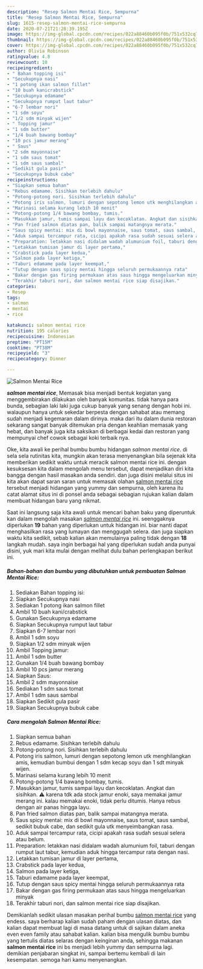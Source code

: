 ```yaml
---
description: "Resep Salmon Mentai Rice, Sempurna"
title: "Resep Salmon Mentai Rice, Sempurna"
slug: 1615-resep-salmon-mentai-rice-sempurna
date: 2020-07-21T21:28:39.195Z
image: https://img-global.cpcdn.com/recipes/022a88460b095f0b/751x532cq70/salmon-mentai-rice-foto-resep-utama.jpg
thumbnail: https://img-global.cpcdn.com/recipes/022a88460b095f0b/751x532cq70/salmon-mentai-rice-foto-resep-utama.jpg
cover: https://img-global.cpcdn.com/recipes/022a88460b095f0b/751x532cq70/salmon-mentai-rice-foto-resep-utama.jpg
author: Olivia Robinson
ratingvalue: 4.8
reviewcount: 10
recipeingredient:
- " Bahan topping isi"
- "Secukupnya nasi"
- "1 potong ikan salmon fillet"
- "10 buah kanicrabstick"
- "Secukupnya edamame"
- "Secukupnya rumput laut tabur"
- "6-7 lembar nori"
- "1 sdm soyu"
- "1/2 sdm minyak wijen"
- " Topping jamur"
- "1 sdm butter"
- "1/4 buah bawang bombay"
- "10 pcs jamur merang"
- " Saus"
- "2 sdm mayonnaise"
- "1 sdm saus tomat"
- "1 sdm saus sambal"
- "Sedikit gula pasir"
- "Secukupnya bubuk cabe"
recipeinstructions:
- "Siapkan semua bahan"
- "Rebus edamame. Sisihkan terlebih dahulu"
- "Potong-potong nori. Sisihkan terlebih dahulu"
- "Potong iris salmon, lumuri dengan sepotong lemon utk menghilangkan amis, kemudian bumbui dengan 1 sdm kecap soyu dan 1 sdt minyak wijen."
- "Marinasi selama kurang lebih 10 menit"
- "Potong-potong 1/4 bawang bombay, tumis."
- "Masukkan jamur, tumis sampai layu dan kecoklatan. Angkat dan sisihkan. ⚠️ karena tdk ada stock jamur enoki, saya memakai jamur merang ini. kalau memakai enoki, tidak perlu ditumis. Hanya rebus dengan air panas hingga layu."
- "Pan fried salmon diatas pan, balik sampai matangnya merata."
- "Saus spicy mentai: mix di bowl mayonnaise, saus tomat, saus sambal, sedikit bubuk cabe, dan sedikit gula utk menyeimbangkan rasa."
- "Aduk sampai tercampur rata, cicipi apakah rasa sudah sesuai selera atau belum."
- "Preparation: letakkan nasi didalam wadah alumunium foil, taburi dengan rumput laut tabur, kemudian aduk hingga tercampur rata dengan nasi."
- "Letakkan tumisan jamur di layer pertama,"
- "Crabstick pada layer kedua,"
- "Salmon pada layer ketiga,"
- "Taburi edamame pada layer keempat,"
- "Tutup dengan saus spicy mentai hingga seluruh permukaannya rata"
- "Bakar dengan gas firing permukaan atas saus hingga mengeluarkan minyak"
- "Terakhir taburi nori, dan salmon mentai rice siap disajikan."
categories:
- Resep
tags:
- salmon
- mentai
- rice

katakunci: salmon mentai rice 
nutrition: 195 calories
recipecuisine: Indonesian
preptime: "PT15M"
cooktime: "PT38M"
recipeyield: "3"
recipecategory: Dinner

---
```



![Salmon Mentai Rice](https://img-global.cpcdn.com/recipes/022a88460b095f0b/751x532cq70/salmon-mentai-rice-foto-resep-utama.jpg)

<b><i>salmon mentai rice</i></b>, Memasak bisa menjadi bentuk kegiatan yang menggembirakan dilakukan oleh banyak komunitas. tidak hanya para bunda, sebagian laki laki juga cukup banyak yang senang dengan hobi ini. walaupun hanya untuk sekedar berpesta dengan sahabat atau memang sudah menjadi kegemaran dalam dirinya. maka dari itu dalam dunia restoran sekarang sangat banyak ditemukan pria dengan keahlian memasak yang hebat, dan banyak juga kita saksikan di berbagai kedai dan restoran yang mempunyai chef cowok sebagai koki terbaik nya.



Oke, kita awali ke perihal bumbu bumbu hidangan <i>salmon mentai rice</i>. di sela sela rutinitas kita, mungkin akan terasa menyenangkan bila sejenak kita memberikan sedikit waktu untuk meracik salmon mentai rice ini. dengan kesuksesan kita dalam mengolah menu tersebut, dapat menjadikan diri kita bangga dengan hasil masakan anda sendiri. dan juga disini melalui situs ini kita akan dapat saran saran untuk memasak olahan <u>salmon mentai rice</u> tersebut menjadi hidangan yang yummy dan sempurna, oleh karena itu catat alamat situs ini di ponsel anda sebagai sebagian rujukan kalian dalam membuat hidangan baru yang nikmat.


Saat ini langsung saja kita awali untuk mencari bahan baku yang diperuntuk kan dalam mengolah masakan <u><i>salmon mentai rice</i></u> ini. seenggaknya diperlukan <b>19</b> bahan yang diperlukan untuk hidangan ini. biar nanti dapat menghasilkan rasa yang lumayan dan menggugah selera. dan juga siapkan waktu kita sedikit, sebab kalian akan memulainya paling tidak dengan <b>18</b> langkah mudah. saya ingin berbagai hal yang diperlukan sudah anda punyai disini, yuk mari kita mulai dengan melihat dulu bahan perlengkapan berikut ini.

<!--inarticleads1-->

##### Bahan-bahan dan bumbu yang dibutuhkan untuk pembuatan Salmon Mentai Rice:

1. Sediakan  Bahan topping isi:
1. Siapkan Secukupnya nasi
1. Sediakan 1 potong ikan salmon fillet
1. Ambil 10 buah kani/crabstick
1. Gunakan Secukupnya edamame
1. Siapkan Secukupnya rumput laut tabur
1. Siapkan 6-7 lembar nori
1. Ambil 1 sdm soyu
1. Siapkan 1/2 sdm minyak wijen
1. Ambil  Topping jamur:
1. Ambil 1 sdm butter
1. Gunakan 1/4 buah bawang bombay
1. Ambil 10 pcs jamur merang
1. Siapkan  Saus:
1. Ambil 2 sdm mayonnaise
1. Sediakan 1 sdm saus tomat
1. Ambil 1 sdm saus sambal
1. Siapkan Sedikit gula pasir
1. Siapkan Secukupnya bubuk cabe




<!--inarticleads2-->

##### Cara mengolah Salmon Mentai Rice:

1. Siapkan semua bahan
1. Rebus edamame. Sisihkan terlebih dahulu
1. Potong-potong nori. Sisihkan terlebih dahulu
1. Potong iris salmon, lumuri dengan sepotong lemon utk menghilangkan amis, kemudian bumbui dengan 1 sdm kecap soyu dan 1 sdt minyak wijen.
1. Marinasi selama kurang lebih 10 menit
1. Potong-potong 1/4 bawang bombay, tumis.
1. Masukkan jamur, tumis sampai layu dan kecoklatan. Angkat dan sisihkan. ⚠️ karena tdk ada stock jamur enoki, saya memakai jamur merang ini. kalau memakai enoki, tidak perlu ditumis. Hanya rebus dengan air panas hingga layu.
1. Pan fried salmon diatas pan, balik sampai matangnya merata.
1. Saus spicy mentai: mix di bowl mayonnaise, saus tomat, saus sambal, sedikit bubuk cabe, dan sedikit gula utk menyeimbangkan rasa.
1. Aduk sampai tercampur rata, cicipi apakah rasa sudah sesuai selera atau belum.
1. Preparation: letakkan nasi didalam wadah alumunium foil, taburi dengan rumput laut tabur, kemudian aduk hingga tercampur rata dengan nasi.
1. Letakkan tumisan jamur di layer pertama,
1. Crabstick pada layer kedua,
1. Salmon pada layer ketiga,
1. Taburi edamame pada layer keempat,
1. Tutup dengan saus spicy mentai hingga seluruh permukaannya rata
1. Bakar dengan gas firing permukaan atas saus hingga mengeluarkan minyak
1. Terakhir taburi nori, dan salmon mentai rice siap disajikan.




Demikianlah sedikit ulasan masakan perihal bumbu <u>salmon mentai rice</u> yang endess. saya berharap kalian sudah paham dengan ulasan diatas, dan kalian dapat membuat lagi di masa datang untuk di sajikan dalam aneka even even family atau sahabat kalian. kalian bisa mengulik bumbu bumbu yang tertulis diatas selaras dengan keinginan anda, sehingga makanan <b>salmon mentai rice</b> ini bs menjadi lebih yummy dan sempurna lagi. demikian penjabaran singkat ini, sampai bertemu kembali di lain kesempatan. semoga hari kamu menyenangkan.
